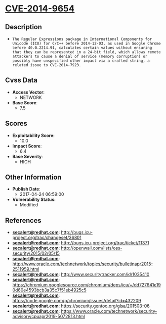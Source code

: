 
# [CVE-2014-9654](http://bugs.icu-project.org/trac/changeset/36801)

## Description

- `The Regular Expressions package in International Components for Unicode (ICU) for C/C++ before 2014-12-03, as used in Google Chrome before 40.0.2214.91, calculates certain values without ensuring that they can be represented in a 24-bit field, which allows remote attackers to cause a denial of service (memory corruption) or possibly have unspecified other impact via a crafted string, a related issue to CVE-2014-7923.`

## Cvss Data

- **Access Vector**:
  - NETWORK
- **Base Score**:
  - 7.5

## Scores

- **Exploitability Score**:
  - 10.0
- **Impact Score**:
  - 6.4
- **Base Severity**:
  - HIGH

## Other Information

- **Publish Date**:
  - 2017-04-24 06:59:00
- **Vulnerability Status**:
  - Modified

## References

- **secalert@redhat.com**: http://bugs.icu-project.org/trac/changeset/36801
- **secalert@redhat.com**: http://bugs.icu-project.org/trac/ticket/11371
- **secalert@redhat.com**: http://openwall.com/lists/oss-security/2015/02/05/15
- **secalert@redhat.com**: http://www.oracle.com/technetwork/topics/security/bulletinapr2015-2511959.html
- **secalert@redhat.com**: http://www.securitytracker.com/id/1035410
- **secalert@redhat.com**: https://chromium.googlesource.com/chromium/deps/icu/+/dd727641e190d60e4593bcb3a35c7f51eb4925c5
- **secalert@redhat.com**: https://code.google.com/p/chromium/issues/detail?id=432209
- **secalert@redhat.com**: https://security.gentoo.org/glsa/201503-06
- **secalert@redhat.com**: https://www.oracle.com/technetwork/security-advisory/cpuapr2019-5072813.html
